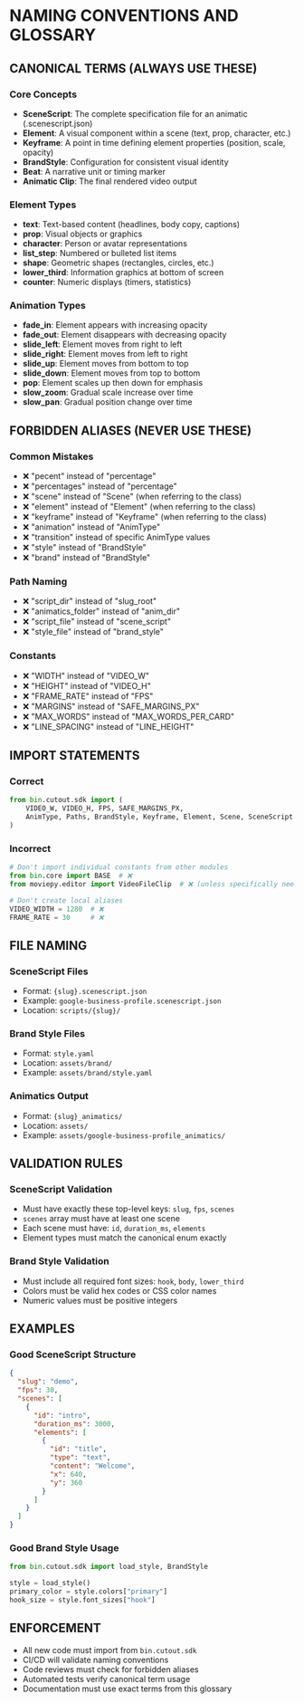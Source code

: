# NAMING CONVENTIONS AND GLOSSARY

## CANONICAL TERMS (ALWAYS USE THESE)

### Core Concepts
- **SceneScript**: The complete specification file for an animatic (.scenescript.json)
- **Element**: A visual component within a scene (text, prop, character, etc.)
- **Keyframe**: A point in time defining element properties (position, scale, opacity)
- **BrandStyle**: Configuration for consistent visual identity
- **Beat**: A narrative unit or timing marker
- **Animatic Clip**: The final rendered video output

### Element Types
- **text**: Text-based content (headlines, body copy, captions)
- **prop**: Visual objects or graphics
- **character**: Person or avatar representations
- **list_step**: Numbered or bulleted list items
- **shape**: Geometric shapes (rectangles, circles, etc.)
- **lower_third**: Information graphics at bottom of screen
- **counter**: Numeric displays (timers, statistics)

### Animation Types
- **fade_in**: Element appears with increasing opacity
- **fade_out**: Element disappears with decreasing opacity
- **slide_left**: Element moves from right to left
- **slide_right**: Element moves from left to right
- **slide_up**: Element moves from bottom to top
- **slide_down**: Element moves from top to bottom
- **pop**: Element scales up then down for emphasis
- **slow_zoom**: Gradual scale increase over time
- **slow_pan**: Gradual position change over time

## FORBIDDEN ALIASES (NEVER USE THESE)

### Common Mistakes
- ❌ "pecent" instead of "percentage"
- ❌ "percentages" instead of "percentage"
- ❌ "scene" instead of "Scene" (when referring to the class)
- ❌ "element" instead of "Element" (when referring to the class)
- ❌ "keyframe" instead of "Keyframe" (when referring to the class)
- ❌ "animation" instead of "AnimType"
- ❌ "transition" instead of specific AnimType values
- ❌ "style" instead of "BrandStyle"
- ❌ "brand" instead of "BrandStyle"

### Path Naming
- ❌ "script_dir" instead of "slug_root"
- ❌ "animatics_folder" instead of "anim_dir"
- ❌ "script_file" instead of "scene_script"
- ❌ "style_file" instead of "brand_style"

### Constants
- ❌ "WIDTH" instead of "VIDEO_W"
- ❌ "HEIGHT" instead of "VIDEO_H"
- ❌ "FRAME_RATE" instead of "FPS"
- ❌ "MARGINS" instead of "SAFE_MARGINS_PX"
- ❌ "MAX_WORDS" instead of "MAX_WORDS_PER_CARD"
- ❌ "LINE_SPACING" instead of "LINE_HEIGHT"

## IMPORT STATEMENTS

### Correct
```python
from bin.cutout.sdk import (
    VIDEO_W, VIDEO_H, FPS, SAFE_MARGINS_PX,
    AnimType, Paths, BrandStyle, Keyframe, Element, Scene, SceneScript
)
```

### Incorrect
```python
# Don't import individual constants from other modules
from bin.core import BASE  # ❌
from moviepy.editor import VideoFileClip  # ❌ (unless specifically needed)

# Don't create local aliases
VIDEO_WIDTH = 1280  # ❌
FRAME_RATE = 30     # ❌
```

## FILE NAMING

### SceneScript Files
- Format: `{slug}.scenescript.json`
- Example: `google-business-profile.scenescript.json`
- Location: `scripts/{slug}/`

### Brand Style Files
- Format: `style.yaml`
- Location: `assets/brand/`
- Example: `assets/brand/style.yaml`

### Animatics Output
- Format: `{slug}_animatics/`
- Location: `assets/`
- Example: `assets/google-business-profile_animatics/`

## VALIDATION RULES

### SceneScript Validation
- Must have exactly these top-level keys: `slug`, `fps`, `scenes`
- `scenes` array must have at least one scene
- Each scene must have: `id`, `duration_ms`, `elements`
- Element types must match the canonical enum exactly

### Brand Style Validation
- Must include all required font sizes: `hook`, `body`, `lower_third`
- Colors must be valid hex codes or CSS color names
- Numeric values must be positive integers

## EXAMPLES

### Good SceneScript Structure
```json
{
  "slug": "demo",
  "fps": 30,
  "scenes": [
    {
      "id": "intro",
      "duration_ms": 3000,
      "elements": [
        {
          "id": "title",
          "type": "text",
          "content": "Welcome",
          "x": 640,
          "y": 360
        }
      ]
    }
  ]
}
```

### Good Brand Style Usage
```python
from bin.cutout.sdk import load_style, BrandStyle

style = load_style()
primary_color = style.colors["primary"]
hook_size = style.font_sizes["hook"]
```

## ENFORCEMENT

- All new code must import from `bin.cutout.sdk`
- CI/CD will validate naming conventions
- Code reviews must check for forbidden aliases
- Automated tests verify canonical term usage
- Documentation must use exact terms from this glossary
